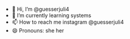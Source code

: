 - 👋 Hi, I’m @guesserjuli4
- 🌱 I’m currently learning systems
- 📫 How to reach me instagram @guesserjuli4
- 😄 Pronouns: she her

<!---
guesserjuli4/guesserjuli4 is a ✨ special ✨ repository because its `README.md` (this file) appears on your GitHub profile.
You can click the Preview link to take a look at your changes.
--->
